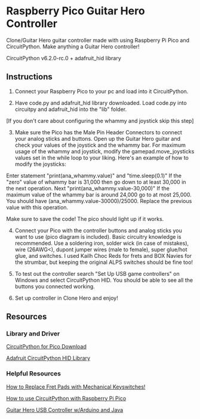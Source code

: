 # Raspberry Pico Guitar Hero Controller
 Clone/Guitar Hero guitar controller made with using Raspberry Pi Pico and CircuitPython. Make anything a Guitar Hero controller!

CircuitPython v6.2.0-rc.0 + adafruit_hid library


## Instructions

1. Connect your Raspberry Pico to your pc and load into it CircuitPython.

2. Have code.py and adafruit_hid library downloaded. Load code.py into circuitpy and adafruit_hid into the "lib" folder.

[If you don't care about configuring the whammy and joystick skip this step]

3. Make sure the Pico has the Male Pin Header Connectors to connect your analog sticks and buttons. Open up the Guitar Hero guitar and check your values of the joystick and the whammy bar. For maximum usage of the whammy and joystick, modify the gamepad.move_joysticks values set in the while loop to your liking. Here's an example of how to modify the joysticks:

Enter statement "print(ana_whammy.value)" and "time.sleep(0.1)"
If the "zero" value of whammy bar is 31,000 then go down to at least 30,000 in the next operation.
Next "print(ana_whammy.value-30,000)"
If the maximum value of the whammy bar is around 24,000 go to at most 25,000.
You should have (ana_whammy.value-30000)/25000. Replace the previous value with this operation.

Make sure to save the code! The pico should light up if it works.

4. Connect your Pico with the controller buttons and analog sticks you want to use (pico diagram is included). Basic circuitry knowledge is recommended. Use a soldering iron, solder wick (in case of mistakes), wire (26AWG<), dupont jumper wires (male to female), super glue/hot glue, and switches. I used Kailh Choc Reds for frets and BOX Navies for the strumbar, but keeping the original ALPS switches should be fine too!

5. To test out the controller search "Set Up USB game controllers" on Windows and select CircuitPython HID. You should be able to see all the buttons you connected working.

6. Set up controller in Clone Hero and enjoy!

## Resources

### Library and Driver

[CircuitPython for Pico Download](https://circuitpython.org/board/raspberry_pi_pico/)

[Adafruit CircuitPython HID Library](https://github.com/adafruit/Adafruit_CircuitPython_HID/releases)

### Helpful Resources

[How to Replace Fret Pads with Mechanical Keyswitches!](https://www.youtube.com/watch?v=wVMz653ncTs)

[How to use CircuitPython with Raspberry Pi Pico](https://dronebotworkshop.com/pi-pico-circuitpython/)

[Guitar Hero USB Controller w/Arduino and Java](https://www.instructables.com/Guitar-Hero-USB-Controller-With-Arduino/)
